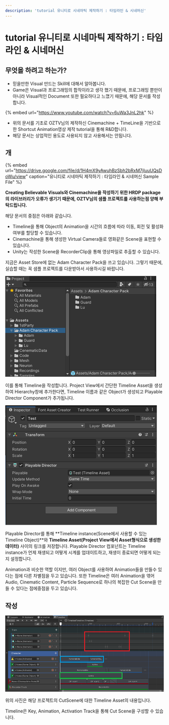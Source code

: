 ```yaml
---
description: 'tutorial 유니티로 시네마틱 제작하기 : 타임라인 & 시네머신'
---
```


# tutorial 유니티로 시네마틱 제작하기 : 타임라인 & 시네머신

## 무엇을 하려고 하는가?

* 믿을만한 Visual 만드는 Skill에 대해서 알아봅니다.
* Game은 Visual과 프로그래밍의 합작이라고 생각 했기 때문에, 프로그래밍 뿐만이 아니라 Visual적인 Document 또한 필요하다고 느꼈기 때문에, 해당 문서를 작성합니다.

{% embed url="https://www.youtube.com/watch?v=6uWa3JnL2hk" %}

* 위의 문서를 기초로 OZTV님의 제작하신 Cinemachine + TimeLine을 기반으로 한 Shortcut Animation영상 제작 tutorial을 통해 R&D합니다.
* 해당 문서는 상업적인 용도로 사용되지 않고 사용해서는 안됩니다.

## 개

{% embed url="https://drive.google.com/file/d/1H4mX9yAwuhBzSbh2bRxM7jIuuUQsDoWu/view" caption="유니티로 시네마틱 제작하기 : 타임라인 & 시네머신 Sample File" %}

**Creating Believable Visuals와 Cinemachine을 작성하기 위한 HRDP package의 라이브러리가 오류가 생기기 때문에, OZTV님의 샘플 프로젝트를 사용하는점 양해 부탁드립니다.**

해당 문서의 중점은 아래와 같습니다.

* Timeline을 통해 Object의 Animation을 시간의 흐름에 따라 이동, 회전 및 활성화 여부를 할당할 수 있습니다.
* Cinemachine을 통해 생성한 Virtual Camera들로 영화같은 Scene을 표현할 수 있습니다.
* Unity는 작성한 Scene을 RecorderClip을 통해 영상파일로 추출할 수 있습니다.

지금은 Asset Store에 없는 Adam Character Pack을 쓰고 있습니다. 그렇기 때문에, 실습할 때는 꼭 샘플 프로젝트를 다운받아서 사용하시길 바랍니다.

![](../../../.gitbook/assets/image%20%28243%29.png)

이를 통해 Timeline을 작성합니다. Project View에서 간단한 Timeline Asset을 생성하여 Hierarchy창에 추가한다면, Timeline 이름과 같은 Object가 생성되고 Playable Director Component가 추가됩니다.

![](../../../.gitbook/assets/image%20%28245%29.png)

Playable Director를 통해 **Timeline instance\(Scene에서 사용할 수 있는 Timeline Object\)**와 **Timeline Asset\(Project View에서 Asset형식으로 생성한 데이터\)** 사이의 링크를 저장합니다. Playable Director 컴포넌트는 Timeline instance가 언제 재생되고 어떻게 시계를 업데이트하고, 재생이 종료되면 어떻게 되는지 설정합니다.

Animation과 비슷한 역할 이지만, 여러 Object를 사용하여 Animation들을 만들수 있다는 점에 다른 차별점을 두고 있습니다. 또한 Timeline은 여러 Animation을 엮어 Audio, Cinematic Content, Particle Sequence로 하나의 복잡한 Cut Scene을 만들 수 있다는 점에중점을 두고 있습니다. 

## 작성

![Red : Key&#xAC12;&#xC744; &#xD1B5;&#xD55C; &#xAC12;&#xC758; &#xC774;&#xB3D9; / Green : Activation Track &#xC124;&#xC815; / Blue : Animation Track &#xC124;&#xC815;](../../../.gitbook/assets/image%20%28244%29.png)

위의 사진은 해당 프로젝트의 CutScene에 대한 Timeline Asset의 내용입니다.

Timeline은 Key, Animation, Activation Track을 통해 Cut Scene을 구성할 수 있습니다.









